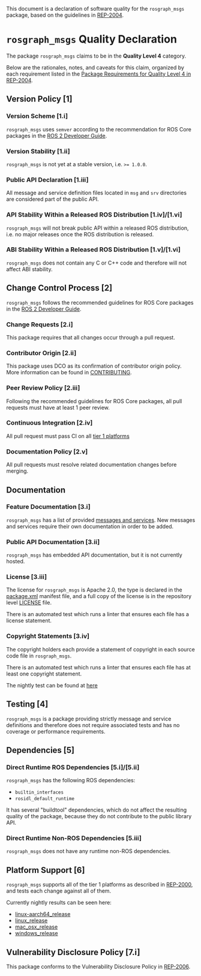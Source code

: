 This document is a declaration of software quality for the `rosgraph_msgs` package, based on the guidelines in [REP-2004](https://www.ros.org/reps/rep-2004.html).

# `rosgraph_msgs` Quality Declaration

The package `rosgraph_msgs` claims to be in the **Quality Level 4** category.

Below are the rationales, notes, and caveats for this claim, organized by each requirement listed in the [Package Requirements for Quality Level 4 in REP-2004](https://www.ros.org/reps/rep-2004.html).

## Version Policy [1]

### Version Scheme [1.i]

`rosgraph_msgs` uses `semver` according to the recommendation for ROS Core packages in the [ROS 2 Developer Guide](https://index.ros.org/doc/ros2/Contributing/Developer-Guide/#versioning).

### Version Stability [1.ii]

`rosgraph_msgs` is not yet at a stable version, i.e. `>= 1.0.0`.

### Public API Declaration [1.iii]

All message and service definition files located in `msg` and `srv` directories are considered part of the public API.

### API Stability Within a Released ROS Distribution [1.iv]/[1.vi]

`rosgraph_msgs` will not break public API within a released ROS distribution, i.e. no major releases once the ROS distribution is released.

### ABI Stability Within a Released ROS Distribution [1.v]/[1.vi]

`rosgraph_msgs` does not contain any C or C++ code and therefore will not affect ABI stability.

## Change Control Process [2]

`rosgraph_msgs` follows the recommended guidelines for ROS Core packages in the [ROS 2 Developer Guide](https://index.ros.org/doc/ros2/Contributing/Developer-Guide/#package-requirements).

### Change Requests [2.i]

This package requires that all changes occur through a pull request.

### Contributor Origin [2.ii]

This package uses DCO as its confirmation of contributor origin policy. More information can be found in [CONTRIBUTING](../CONTRIBUTING.md).

### Peer Review Policy [2.iii]

Following the recommended guidelines for ROS Core packages, all pull requests must have at least 1 peer review.

### Continuous Integration [2.iv]

All pull request must pass CI on all [tier 1 platforms](https://www.ros.org/reps/rep-2000.html#support-tiers)

### Documentation Policy [2.v]

All pull requests must resolve related documentation changes before merging.

## Documentation

### Feature Documentation [3.i]

`rosgraph_msgs` has a list of provided [messages and services](README.md).
New messages and services require their own documentation in order to be added.

### Public API Documentation [3.ii]

`rosgraph_msgs` has embedded API documentation, but it is not currently hosted.

### License [3.iii]

The license for `rosgraph_msgs` is Apache 2.0, the type is declared in the [package.xml](package.xml) manifest file, and a full copy of the license is in the repository level [LICENSE](../LICENSE) file.

There is an automated test which runs a linter that ensures each file has a license statement.

### Copyright Statements [3.iv]

The copyright holders each provide a statement of copyright in each source code file in `rosgraph_msgs`.

There is an automated test which runs a linter that ensures each file has at least one copyright statement.

The nightly test can be found at [here](http://build.ros2.org/view/Epr/job/Epr__rcl_interfaces__ubuntu_bionic_amd64/lastBuild/)

## Testing [4]

`rosgraph_msgs` is a package providing strictly message and service definitions and therefore does not require associated tests and has no coverage or performance requirements.

## Dependencies [5]

### Direct Runtime ROS Dependencies [5.i]/[5.ii]

`rosgraph_msgs` has the following ROS dependencies:
* `builtin_interfaces`
* `rosidl_default_runtime`

It has several "buildtool" dependencies, which do not affect the resulting quality of the package, because they do not contribute to the public library API.

### Direct Runtime Non-ROS Dependencies [5.iii]

`rosgraph_msgs` does not have any runtime non-ROS dependencies.

## Platform Support [6]

`rosgraph_msgs` supports all of the tier 1 platforms as described in [REP-2000](https://www.ros.org/reps/rep-2000.html#support-tiers), and tests each change against all of them.

Currently nightly results can be seen here:
* [linux-aarch64_release](https://ci.ros2.org/view/nightly/job/nightly_linux-aarch64_release/lastBuild/testReport/rosgraph_msgs/)
* [linux_release](https://ci.ros2.org/view/nightly/job/nightly_linux_release/lastBuild/testReport/rosgraph_msgs/)
* [mac_osx_release](https://ci.ros2.org/view/nightly/job/nightly_osx_release/lastBuild/testReport/rosgraph_msgs/)
* [windows_release](https://ci.ros2.org/view/nightly/job/nightly_win_rel/lastBuild/testReport/rosgraph_msgs/)

## Vulnerability Disclosure Policy [7.i]

This package conforms to the Vulnerability Disclosure Policy in [REP-2006](https://www.ros.org/reps/rep-2006.html).

